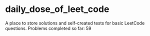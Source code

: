 # daily_dose_of_leet_code

A place to store solutions and self-created tests for basic LeetCode questions. Problems completed so far: 59
